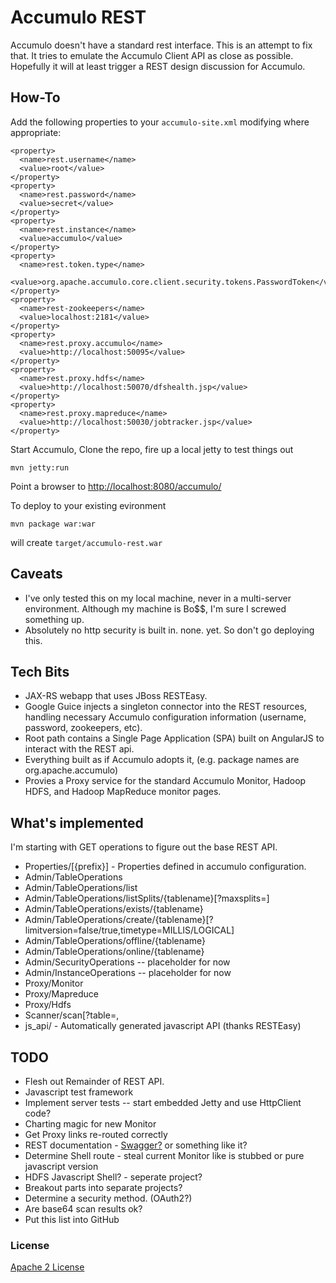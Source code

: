 # Accumulo REST

Accumulo doesn't have a standard rest interface. This is an attempt to fix that. 
It tries to emulate the Accumulo Client API as close as possible. Hopefully it 
will at least trigger a REST design discussion for Accumulo.

## How-To

Add the following properties to your `accumulo-site.xml` modifying where appropriate:

    <property>                                                                    
      <name>rest.username</name>                                                  
      <value>root</value>                                                         
    </property>                                                                   
    <property>                                                                    
      <name>rest.password</name>                                                  
      <value>secret</value>                                                       
    </property>                                                                   
    <property>                                                                    
      <name>rest.instance</name>                                                  
      <value>accumulo</value>                                                     
    </property>                                                                   
    <property>                                                                    
      <name>rest.token.type</name>                                                
      <value>org.apache.accumulo.core.client.security.tokens.PasswordToken</value>
    </property>                                                                           
    <property>                                                                    
      <name>rest-zookeepers</name>                                                
      <value>localhost:2181</value>                                               
    </property>                         
    <property>                                                                    
      <name>rest.proxy.accumulo</name>                                            
      <value>http://localhost:50095</value>                                       
    </property>                                                                   
    <property>                                                                    
      <name>rest.proxy.hdfs</name>                                                
      <value>http://localhost:50070/dfshealth.jsp</value>                         
    </property>                                                                   
    <property>                                                                    
      <name>rest.proxy.mapreduce</name>                                           
      <value>http://localhost:50030/jobtracker.jsp</value>                        
    </property>      

Start Accumulo, Clone the repo, fire up a local jetty to test things out

    mvn jetty:run

Point a browser to [http://localhost:8080/accumulo/](http://localhost:8080/accumulo)

To deploy to your existing evironment

    mvn package war:war    

will create `target/accumulo-rest.war`

## Caveats

* I've only tested this on my local machine, never in a multi-server environment. Although my machine is Bo$$, I'm sure I screwed something up.
* Absolutely no http security is built in. none. yet. So don't go deploying this.

## Tech Bits

* JAX-RS webapp that uses JBoss RESTEasy.
* Google Guice injects a singleton connector into the REST resources, handling necessary Accumulo configuration information (username, password, zookeepers, etc).
* Root path contains a Single Page Application (SPA) built on AngularJS to interact with the REST api.
* Everything built as if Accumulo adopts it, (e.g. package names are org.apache.accumulo)
* Provies a Proxy service for the standard Accumulo Monitor, Hadoop HDFS, and Hadoop MapReduce monitor pages.

## What's implemented

I'm starting with GET operations to figure out the base REST API.

* Properties/[{prefix}] - Properties defined in accumulo configuration.
* Admin/TableOperations
* Admin/TableOperations/list
* Admin/TableOperations/listSplits/{tablename}[?maxsplits=<int>]
* Admin/TableOperations/exists/{tablename}
* Admin/TableOperations/create/{tablename}[?limitversion=false/true,timetype=MILLIS/LOGICAL]
* Admin/TableOperations/offline/{tablename}
* Admin/TableOperations/online/{tablename}
* Admin/SecurityOperations -- placeholder for now
* Admin/InstanceOperations -- placeholder for now
* Proxy/Monitor
* Proxy/Mapreduce
* Proxy/Hdfs
* Scanner/scan[?table=<string>,
* js_api/ - Automatically generated javascript API (thanks RESTEasy)

## TODO

* Flesh out Remainder of REST API.
* Javascript test framework
* Implement server tests -- start embedded Jetty and use HttpClient code?
* Charting magic for new Monitor
* Get Proxy links re-routed correctly
* REST documentation - [Swagger?](https://developers.helloreverb.com/swagger/) or something like it?
* Determine Shell route - steal current Monitor like is stubbed or pure javascript version
* HDFS Javascript Shell? - seperate project?
* Breakout parts into separate projects?
* Determine a security method. (OAuth2?)
* Are base64 scan results ok?
* Put this list into GitHub

### License

 [Apache 2 License](http://www.apache.org/licenses/LICENSE-2.0.html)
